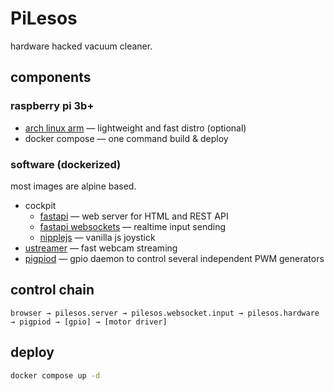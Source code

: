 # PiLesos

hardware hacked vacuum cleaner.

## components

### raspberry pi 3b+

- [arch linux arm](https://archlinuxarm.org/platforms/armv8/broadcom/raspberry-pi-3) — lightweight and fast distro (optional)
- docker compose — one command build & deploy

### software (dockerized)

most images are alpine based.

- cockpit
    - [fastapi](https://fastapi.tiangolo.com/) — web server for HTML and REST API
    - [fastapi websockets](https://fastapi.tiangolo.com/advanced/websockets/) — realtime input sending
    - [nipplejs](https://www.npmjs.com/package/nipplejs) — vanilla js joystick
- [ustreamer](https://github.com/pikvm/ustreamer) — fast webcam streaming
- [pigpiod](https://abyz.me.uk/rpi/pigpio/python.html) — gpio daemon to control several independent PWM generators

## control chain

`browser → pilesos.server → pilesos.websocket.input → pilesos.hardware → pigpiod → [gpio] → [motor driver]`

## deploy

```bash
docker compose up -d
```
